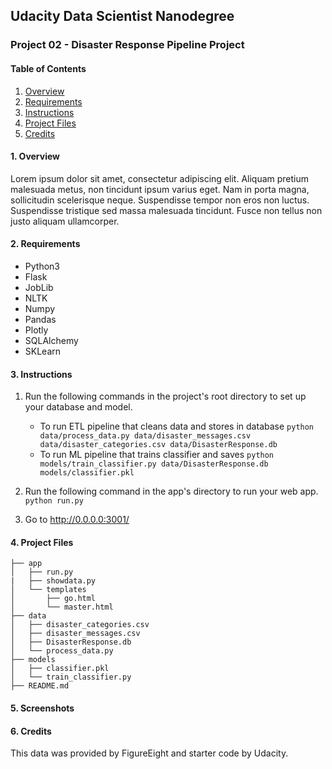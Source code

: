 ## Udacity Data Scientist Nanodegree

### Project 02 - Disaster Response Pipeline Project

#### Table of Contents
1. [Overview](#summary)
2. [Requirements](#requirements)
3. [Instructions](#instructions)
4. [Project Files](#project_files)
5. [Credits](#credits)

#### 1. Overview <a name="summary"></a>

Lorem ipsum dolor sit amet, consectetur adipiscing elit. Aliquam pretium malesuada metus, non tincidunt ipsum varius eget. Nam in porta magna, sollicitudin scelerisque neque. Suspendisse tempor non eros non luctus. Suspendisse tristique sed massa malesuada tincidunt. Fusce non tellus non justo aliquam ullamcorper. 

#### 2. Requirements <a name="requirements"></a> 

- Python3
- Flask
- JobLib
- NLTK
- Numpy
- Pandas
- Plotly
- SQLAlchemy
- SKLearn

#### 3. Instructions <a name="instructions"></a>
1. Run the following commands in the project's root directory to set up your database and model.

    - To run ETL pipeline that cleans data and stores in database
        `python data/process_data.py data/disaster_messages.csv data/disaster_categories.csv data/DisasterResponse.db`
    - To run ML pipeline that trains classifier and saves
        `python models/train_classifier.py data/DisasterResponse.db models/classifier.pkl`

2. Run the following command in the app's directory to run your web app.
    `python run.py`

3. Go to http://0.0.0.0:3001/

#### 4. Project Files <a name="project_files"></a>
	
	├── app
	│   ├── run.py
	|   ├── showdata.py 
	│   └── templates	
	│       ├── go.html	
	│       └── master.html
	├── data
	│   ├── disaster_categories.csv	
	│   ├── disaster_messages.csv	
	│   ├── DisasterResponse.db	
	│   └── process_data.py	
	├── models
	│   ├── classifier.pkl	
	│   └── train_classifier.py
	├── README.md		
    
#### 5. Screenshots <a name="screenshots"></a>

#### 6. Credits <a name="credits"></a>

This data was provided by FigureEight and starter code by Udacity.
